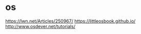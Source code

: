 # os

https://lwn.net/Articles/250967/
https://littleosbook.github.io/
http://www.osdever.net/tutorials/
